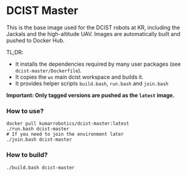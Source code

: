DCIST Master
=============

This is the base image used for the DCIST robots at KR, including the Jackals
and the high-altitude UAV. Images are automatically built and
pushed to Docker Hub.

TL;DR:
 - It installs the dependencies required by many user packages (see
   `dcist-master/Dockerfile`).
 - It copies the `ws` main dcist workspace and builds it.
 - It provides helper scripts `build.bash`, `run.bash` and `join.bash`

**Important: Only tagged versions are pushed as the `latest` image.**

### How to use?
```
docker pull kumarrobotics/dcist-master:latest
./run.bash dcist-master
# If you need to join the environment later
./join.bash dcist-master
```

### How to build?
```
./build.bash dcist-master
```
